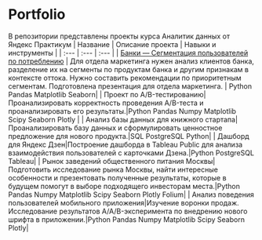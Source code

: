 # Portfolio
В репозитории представлены проекты курса Аналитик данных от Яндекс Практикум
| Название | Описание проекта | Навыки и инструменты |
| :---         | :---         | :---         |
| [Банки — Сегментация пользователей по потреблению](bank_clients_churn_final_project.ipynb)   | Для отдела маркетинга нужен анализ клиентов банка, разделение их на сегменты по продуктам банка и другим признакам в контексте оттока. Нужно составить рекомендации по приоритетным сегментам. Подготовлена презентация для отдела маркетинга. | Python Pandas Matplotlib Seaborn|
| Проект по А/B-тестированию|Проанализировать корректность проведения A/B-теста и проанализировать его результаты.|Python Pandas Numpy Matplotlib Scipy Seaborn Plotly |
| Анализ базы данных для книжного стартапа| Проанализировать базу данных и сформулировать ценностное предложение для нового продукта.|SQL PostgreSQL Python|
| Дашборд для Яндекс Дзен|Построение дашборда в Tableau Public для анализа взаимодействия пользователей с карточками Дзена.|Python PostgreSQL Tableau|
| Рынок заведений общественного питания Москвы|Подготовить исследование рынка Москвы, найти интересные особенности и презентовать полученные результаты, которые в будущем помогут в выборе подходящего инвесторам места.|Python Pandas Numpy Matplotlib Scipy Seaborn Plotly Folium|
| Анализ поведения пользователей мобильного приложения|Изучение воронки продаж. Исследование результатов A/A/B-эксперимента по внедрению нового шрифта в приложении.|Python Pandas Numpy Matplotlib Scipy Seaborn Plotly|

